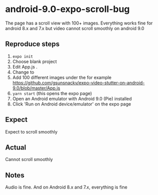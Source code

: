 # android-9.0-expo-scroll-bug

The page has a scroll view with 100+ images. Everything works fine for android 8.x and 7.x but video cannot scroll smoothly on android 9.0

## Reproduce steps
1. `expo init`
2. Choose blank project
3. Edit App.js .
4. Change <View> to <ScrollView>
5. Add 100 different images under the <ScrollView> for example https://github.com/gsunsnackv/expo-video-stutter-on-android-9.0/blob/master/App.js
6. `yarn start` (this opens the expo page)
7. Open an Android emulator with Android 9.0 (Pie) installed
8. Click 'Run on Android device/emulator' on the expo page

## Expect
Expect to scroll smoothly

## Actual
Cannot scroll smoothly

## Notes
Audio is fine. And on Android 8.x and 7.x, everything is fine
